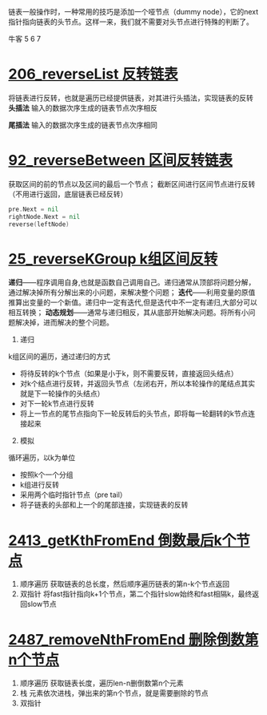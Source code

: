 链表一般操作时，一种常用的技巧是添加一个哑节点（dummy node），它的next 指针指向链表的头节点。这样一来，我们就不需要对头节点进行特殊的判断了。


牛客 5 6 7
# [206_reverseList 反转链表](https://leetcode.cn/problems/UHnkqh/)

将链表进行反转，也就是遍历已经提供链表，对其进行头插法，实现链表的反转
**头插法**
输入的数据次序生成的链表节点次序相反

**尾插法**
输入的数据次序生成的链表节点次序相同

# [92_reverseBetween 区间反转链表](https://leetcode.cn/problems/reverse-linked-list-ii/)
获取区间的前的节点以及区间的最后一个节点；
截断区间进行区间节点进行反转（不用进行返回，底层链表已经反转）
```go
pre.Next = nil
rightNode.Next = nil
reverse(leftNode)
```

# [25_reverseKGroup k组区间反转](https://leetcode.cn/problems/reverse-nodes-in-k-group/)
**递归**——程序调用自身,也就是函数自己调用自己。递归通常从顶部将问题分解，通过解决掉所有分解出来的小问题，来解决整个问题；
**迭代**——利用变量的原值推算出变量的一个新值。递归中一定有迭代,但是迭代中不一定有递归,大部分可以相互转换；
**动态规划**——通常与递归相反，其从底部开始解决问题。将所有小问题解决掉，进而解决的整个问题。

1. 递归

k组区间的遍历，通过递归的方式

- 将待反转的k个节点（如果是小于k，则不需要反转，直接返回头结点）
- 对k个结点进行反转，并返回头节点（左闭右开，所以本轮操作的尾结点其实就是下一轮操作的头结点）
- 对下一轮k节点进行反转
- 将上一节点的尾节点指向下一轮反转后的头节点，即将每一轮翻转的k节点连接起来

2. 模拟

  循环遍历，以k为单位

- 按照k个一个分组
- k组进行反转
- 采用两个临时指针节点（pre tail）
- 将子链表的头部和上一个的尾部连接，实现链表的反转

# [2413_getKthFromEnd  倒数最后k个节点](https://leetcode.cn/problems/lian-biao-zhong-dao-shu-di-kge-jie-dian-lcof/)
1. 顺序遍历
获取链表的总长度，然后顺序遍历链表的第n-k个节点返回
2. 双指针
将fast指针指向k+1个节点，第二个指针slow始终和fast相隔k，最终返回slow节点

# [2487_removeNthFromEnd 删除倒数第n个节点](https://leetcode.cn/problems/SLwz0R/)
1. 顺序遍历
获取链表长度，遍历len-n删倒数第n个元素
2. 栈
元素依次进栈，弹出来的第n个节点，就是需要删除的节点
3. 双指针
